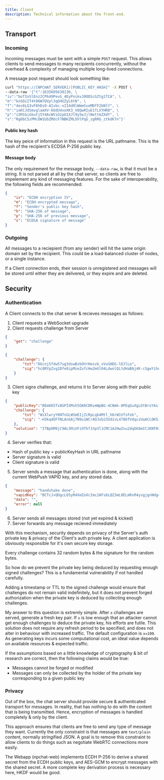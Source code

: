 ```yaml
---
title: Client
description: Technical information about the front-end.
---
```

## Transport
### Incoming
Incoming messages must be sent with a simple `POST` request. This allows clients to send messages to many recipients concurrently, without the overhead & complexity of managing multiple long-lived connections.

A message post request should look something like:
```zsh
curl "https://[NPCHAT_SERVER]/[PUBLIC_KEY_HASH]" -X POST \
--data-raw '{"t":1635605638136, \
"iv":"boTInSlEnz2CP649PevG_4EyPnikvJ0ODScGZtg1TCA", \
"m":"knSOiIT4t06W7QVpl3qQ4UZyL6tN", \
"f":"4es6LG3vF6hDs9-AIvbc-xII4d0lWmmSseMDfF2bNlY", \
"h":"ioKCJdSmvglamXV-6OdU4xoXK3_V8QwRIuE1TLXYHR0", \
"p":"iSM1biGkutj5Y4AcWViOzpU1XJl9y5wJjlNettmZXdY", \
"s":"Rg0bC5zPMcOW1UbZMdcF7NBKZMLOVlPqG_zgRRG_ztkdK7n"}'
```
#### Public key hash
The key peice of information in this request is the URL pathname. This is the hash of the recipient's ECDSA P-256 public key.

#### Message body
The only requirement for the message body, `--data-raw`, is that it must be a string. It is not parsed at all by the chat server, so clients are free to impelement any kind of messaging features. For the sake of interoperability, the following fields are recommended:
```json
{
	"iv": "ECDH encryption IV",
	"m": "ECDH-encrypted message",
	"f": "Sender's public key hash",
	"h": "SHA-256 of message",
	"p": "SHA-256 of previous message",
	"s": "ECDSA signature of message"
}
```

### Outgoing
All messages to a reciepient (from any sender) will hit the same origin domain set by the recipient. This could be a load-balanced cluster of nodes, or a single instance.

If a Client connection ends, their session is unregistered and messages will be stored until either they are delivered, or they expire and are deleted.

## Security
### Authentication
A Client connects to the chat server & recieves messages as follows:
1. Client requests a WebSocket upgrade
2. Client requests challenge from Server
```json
{
	"get": "challenge"
}
```
```json
{
	"challenge": {
		"txt":"DGcnjSfdw57ug3dswBzbOVrHeszb_xVuSHDG-lDJlLo",
		"sig":"hc8RYpZvg1Dfe8ipMzeZufcHw2mGl04LdwolQLtdHaBAj4K-cSgwYihAE_AyQgtVq2nXa3gQh5exoi66bz-Djw"
	}
}
```
3. Client signs challenge, and returns it to Server along with their public key
```json
{
	"publicKey":"BEm665Tx8GPIXMsh5OA0CDKvmWpBG-4CNmk-8PEqGuXgLOtBroYAs16G1lfO18zQhZJ_p9psQNBVCMGUz5wvxEc",
	"challenge": {
		"txt": "WiXlwryY8HTnGLWSmEIjZcRpLqb4Mtl_h6rW1VfsFok",
		"sig": "-H3kqdOFfNLAnGAj7N9u1WCrAOJxb23UdivL4786fVdqczUaACLOKSJSr8vfJAa7XEW5ty-AWvZ5OTF8bMy3PA"
	},
	"solution": "ITBpOM9jC9ALSMiUFi9Tkf1hpVl1CMC1A2HwZsu2dqOk8mICJKNT02z44LsiUD111T6-X-S9Ym-xKFnH5wNjFw"
}
```
4. Server verifies that:
  - Hash of public key = publicKeyHash in URL pathname
  - Server signature is valid
  - Client signature is valid
5. Server sends a message that authentication is done, along with the current WebPush VAPID key, and any stored data.
```json
{
	"message": "handshake done",
	"vapidKey": "BCTcJvQOgcL65yR4XmZoXcImc2AFsbLQZ3mL0ELmRxR4ysgjgnNdg4LMgeVJZkqDxz1nxhj99cJx0znHF-OWyEg",
	"data": "",
	"error": null
}
```
6. Server sends all messages stored (not yet expired & kicked)
7. Server forwards any message recieved immediately

With this mechanism, security depends on privacy of the Server's auth private key & privacy of the Client's auth private key. A client application is obviously responsible for it's own secure key storage.

Every challenge contains 32 random bytes & the signature for the random bytes.

So how do we prevent the private key being deduced by requesting enough signed challenges? This is a fundamental vulnerability if not handled carefully.

Adding a timestamp or TTL to the signed challenge would ensure that challenges do not remain valid indefinitely, but it does not prevent forged authorization when the private key is deduced by collecting enough challenges.

My answer to this question is extremly simple. After `x` challenges are served, generate a fresh key pair. If `x` is low enough that an attacker cannot get enough challenges to deduce the private key, his efforts are futile. This solution does not require any refresh period to be specified, and does not alter in behaviour with increased traffic. The default configuration is `x=100`. As generating keys incurs some computational cost, an ideal value depends on available resources & expected traffic.

If the assumptions based on a little knowledge of cryptography & bit of research are correct, then the following claims would be true:
- Messages cannot be forged or modified
- Messages can only be collected by the holder of the private key corresponding to a given public key

### Privacy
Out of the box, the chat server should provide secure & authenticated transport for messages. In reality, that has nothing to do with the content that is being transmitted. Hence, encryption of messages is handled completely & only by the client.

This approach ensures that clients are free to send any type of message they want. Currently the only constraint is that messages are `text/plain` content, normally stringified JSON. A goal is to remove this constraint to allow clients to do things such as negotiate WebRTC connections more easily.

The Webapp (npchat-web) implements ECDH P-256 to derive a shared secret from the ECDH public keys, and AES-GCM to encrypt messages with the shared secret. A more complete key derivation process is necessary here, HKDF would be good.
